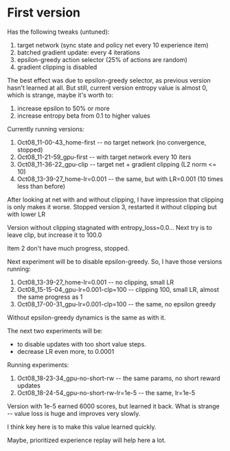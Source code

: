 # First version

Has the following tweaks (untuned):
1. target network (sync state and policy net every 10 experience item)
2. batched gradient update: every 4 iterations
3. epsilon-greedy action selector (25% of actions are random)
4. gradient clipping is disabled

The best effect was due to epsilon-greedy selector, as previous version hasn't learned at all.
But still, current version entropy value is almost 0, which is strange, maybe it's worth to:
1. increase epsilon to 50% or more
2. increase entropy beta from 0.1 to higher values

Currently running versions:
1. Oct08_11-00-43_home-first -- no target network (no convergence, stopped)
2. Oct08_11-21-59_gpu-first -- with target network every 10 iters
3. Oct08_11-36-22_gpu-clip -- target net + gradient clipping (L2 norm <= 10)
4. Oct08_13-39-27_home-lr=0.001 -- the same, but with LR=0.001 (10 times less than before)

After looking at net with and without clipping, I have impression that clipping is only makes it worse.
Stopped version 3, restarted it without clipping but with lower LR

Version without clipping stagnated with entropy_loss=0.0...
Next try is to leave clip, but increase it to 100.0

Item 2 don't have much progress, stopped.

Next experiment will be to disable epsilon-greedy. So, I have those versions running:

1. Oct08_13-39-27_home-lr=0.001 -- no clipping, small LR
2. Oct08_15-15-04_gpu-lr=0.001-clp=100 -- clipping 100, small LR, almost the same progress as 1
3. Oct08_17-00-31_gpu-lr=0.001-clp=100 -- the same, no epsilon greedy

Without epsilon-greedy dynamics is the same as with it.

The next two experiments will be:
* to disable updates with too short value steps.
* decrease LR even more, to 0.0001

Running experiments:
1. Oct08_18-23-34_gpu-no-short-rw -- the same params, no short reward updates
2. Oct08_18-24-54_gpu-no-short-rw-lr=1e-5 -- the same, lr=1e-5

Version with 1e-5 earned 6000 scores, but learned it back. What is strange -- value loss is huge and improves very slowly.

I think key here is to make this value learned quickly.

Maybe, prioritized experience replay will help here a lot.
